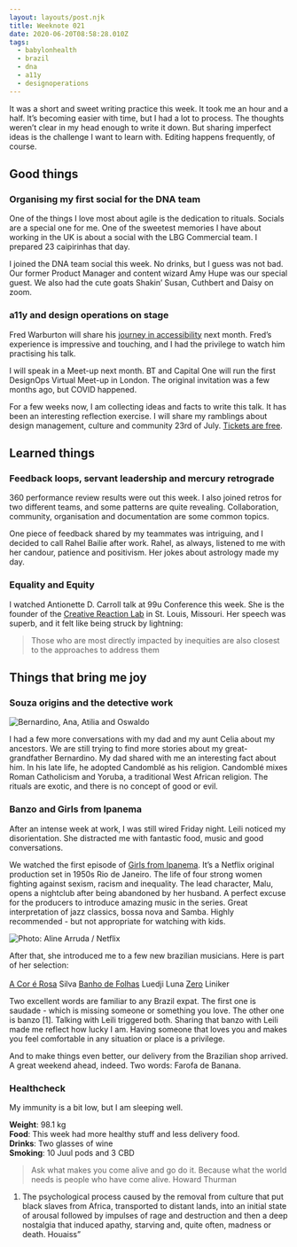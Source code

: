 ```yaml
---
layout: layouts/post.njk
title: Weeknote 021
date: 2020-06-20T08:58:28.010Z
tags:
  - babylonhealth
  - brazil
  - dna
  - a11y
  - designoperations
---
```

It was a short and sweet writing practice this week. It took me an hour and a half. It’s becoming easier with time, but I had a lot to process. The thoughts weren’t clear in my head enough to write it down. But sharing imperfect ideas is the challenge I want to learn with. Editing happens frequently, of course. 



## Good things

### Organising my first social for the DNA team

One of the things I love most about agile is the dedication to rituals. Socials are a special one for me. One of the sweetest memories I have about working in the UK is about a social with the LBG Commercial team. I prepared 23 caipirinhas that day. 

I joined the DNA team social this week. No drinks, but I guess was not bad. Our former Product Manager and content wizard Amy Hupe was our special guest. We also had the cute goats Shakin’ Susan, Cuthbert and Daisy on zoom.  

### a11y and design operations on stage

Fred Warburton will share his [journey in accessibility](https://www.eventbrite.co.uk/e/real-world-accessibility-stories-tickets-106217880540) next month. Fred’s experience is impressive and touching, and I had the privilege to watch him practising his talk.

I will speak in a Meet-up next month. BT and Capital One will run the first DesignOps Virtual Meet-up in London. The original invitation was a few months ago, but COVID happened.

For a few weeks now, I am collecting ideas and facts to write this talk. It has been an interesting reflection exercise. I will share my ramblings about design management, culture and community 23rd of July. [Tickets are free](https://www.eventbrite.co.uk/e/designops-virtual-meet-up-with-bt-capital-one-tickets-108683798166).

## Learned things

### Feedback loops, servant leadership and mercury retrograde

360 performance review results were out this week. I also joined retros for two different teams, and some patterns are quite revealing. Collaboration, community, organisation and documentation are some common topics. 
 
One piece of feedback shared by my teammates was intriguing, and I decided to call Rahel Bailie after work. Rahel, as always, listened to me with her candour, patience and positivism. Her jokes about astrology made my day. 

### Equality and Equity

I watched Antionette D. Carroll talk at 99u Conference this week. She is the founder of the [Creative Reaction Lab](https://www.creativereactionlab.com/) in St. Louis, Missouri. Her speech was superb, and it felt like being struck by lightning:

> Those who are most directly impacted by inequities are also closest to the approaches to address them

## Things that bring me joy

### Souza origins and the detective work

![Bernardino, Ana, Atilia and Oswaldo](/images/souza_cunha_bernardino_oswaldo.jpg "Bernardino, Ana, Atilia and Oswaldo")

I had a few more conversations with my dad and my aunt Celia about my ancestors. We are still trying to find more stories about my great-grandfather Bernardino. My dad shared with me an interesting fact about him. In his late life, he adopted Candomblé as his religion. Candomblé mixes Roman Catholicism and Yoruba, a traditional West African religion. The rituals are exotic, and there is no concept of good or evil. 

### Banzo and Girls from Ipanema

After an intense week at work, I was still wired Friday night. Leili noticed my disorientation. She distracted me with fantastic food, music and good conversations.

We watched the first episode of [Girls from Ipanema](https://www.netflix.com/title/80208298). It’s a Netflix original production set in 1950s Rio de Janeiro. The life of four strong women fighting against sexism, racism and inequality. The lead character, Malu, opens a nightclub after being abandoned by her husband. A perfect excuse for the producers to introduce amazing music in the series. Great interpretation of jazz classics, bossa nova and Samba. Highly recommended - but not appropriate for watching with kids. 

![Photo: Aline Arruda / Netflix](/images/girls_from_ipanema.jpg "A scene in Rio, the four lead characters in a boat.")

After that, she introduced me to a few new brazilian musicians. Here is part of her selection: \
\
[A Cor é Rosa](https://www.youtube.com/watch?v=KnJwCg-zh4w) Silva 
[Banho de Folhas](https://www.youtube.com/watch?v=bmWm6I3aAqw&feature=youtu.be) Luedji Luna 
[Zero](https://www.youtube.com/watch?v=M4s3yTJCcmI) Liniker  

Two excellent words are familiar to any Brazil expat. The first one is saudade - which is missing someone or something you love. The other one is banzo \[1]. Talking with Leili triggered both. Sharing that banzo with Leili made me reflect how lucky I am. Having someone that loves you and makes you feel comfortable in any situation or place is a privilege. 

And to make things even better, our delivery from the Brazilian shop arrived. A great weekend ahead, indeed. Two words: Farofa de Banana. 

### Healthcheck

My immunity is a bit low, but I am sleeping well.

**Weight**: 98.1 kg \
**Food**: This week had more healthy stuff and less delivery food.\
**Drinks**: Two glasses of wine\
**Smoking**: 10 Juul pods and 3 CBD

> Ask what makes you come alive and go do it. Because what the world needs is people who have come alive. Howard Thurman

1. The psychological process caused by the removal from culture that put black slaves from Africa, transported to distant lands, into an initial state of arousal followed by impulses of rage and destruction and then a deep nostalgia that induced apathy, starving and, quite often, madness or death. Houaiss”